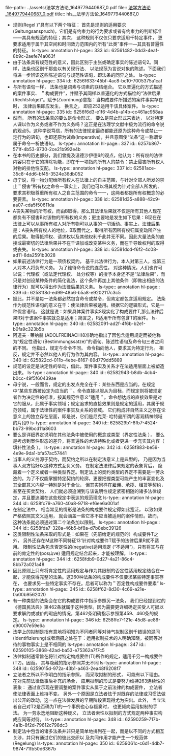 file-path:: ../assets/法学方法论_1649779440687_0.pdf
file:: [法学方法论_1649779440687_0.pdf](../assets/法学方法论_1649779440687_0.pdf)
title:: hls__法学方法论_1649779440687_0

- 规则(Regel )"具有以下两个特征： 首先是规则的适用要求(Geltungsanspruch)，它们是有约束力的行为要求或者有约束力的判断标准——其具有规范的特征；其次， 这种规则不仅仅只要求适用千特定事件， 更要求适用于属千其空间和时间效力范围内的所有“此类”事件一—其具有普遍性的特征。
  ls-type:: annotation
  hl-page:: 333
  id:: 62561482-0dd3-4eaf-8b9c-2aefe74a063f
- 由于法条具有规范性的意义，因此区别于主张或确定事实的陈述语句2。同样，法条也区别千那些以有关现行法、 以法规范为言说对象的陈述。下面我们将进一步辨识这些陈述语句与规范性语旬，即法条的同异之处。
  ls-type:: annotation
  hl-page:: 334
  id:: 6256f633-45bf-4ac8-bc10-7005375a1caf
- 与所有语旬一样， 法条也是词素与词素的联结组合。 它以普遍化的方式描述的案件事实、 ＂构成要件”，并赋予其同样以普遍化的方式描绘的“法律后果(Rechtsfolge)”。赋予(Zuordnung)意指：当构成要件所描述的案件事实存在时， 法律后果即应发生， 换言之， 即应252适用千该具体案件。 
  ls-type:: annotation
  hl-page:: 335
  id:: 6256f6d3-e1f6-4d4b-a14b-cc461ac958aa
- 然而， 所有的法条真的要么是命令形式， 要么是禁止形式来表达， 以对特定人课以作为义务或者不作为义务吗？这正是在法理学文献中极为流行的命令说的观点5。这种学说笃信，所有的法律规定最终都能还原为这种命令或禁止一定行为的语旬，也即还原为诫命(Imperative)，并且意图使“法条“这一称谓专属于命令—祈使语句。
  ls-type:: annotation
  hl-page:: 337
  id:: 6257b867-571f-4b53-9730-2ce21b992e4b
- 在本书的历史部分，我们曾提及温德沙伊德6的观点，他认为：所有权的法律内容只在于它的排除功能，即在千一项指向所有人的禁令：禁止侵害所有权人对物的排他性支配。
  ls-type:: annotation
  hl-page:: 337
  id:: 62581ace-35c8-4dd6-bf45-3524e36db052
- 毋宁说，将一物分配给所有权人在法律上的自主范围，与针对全部人所发的禁止＂侵害”所有权之命令一事实上，我们也可以将其视为针对全部人所发的、要求其积极尊重所有权人之自主范围的命令一一，这两者都是所有权概念的必要要素。
  ls-type:: annotation
  hl-page:: 338
  id:: 62581d35-a888-42c9-aa07-cda5f50611da
- A丧失某物的所有权，而由B取得，那么其法律后果就不仅是所有其他人现在都负有不侵害B对该物的所有权的义务；更主要地是发生如下后果：B现在在法律上可以从事所有权人对所有物可以从事的一切活动。事实上，法律后果是：A丧失所有权人的地位，B取而代之，取得所有因所有权归属变动所产生的后果。取得抵押权、请求权以及其他权利千此并无不同。因此大量法条的直接或最密切的法律后果并不在千课加或改变某种义务，而在千导致权利的取得或丧失。
  ls-type:: annotation
  hl-page:: 338
  id:: 62581dcd-f6f2-4c08-ad11-8da2591b3028
- 如果前述法律行为是一项债权契约， 基千此法律行为，本人对第三人，或第三人对本人将负有义务。 为了维待命令说的连贯性， 对这种情况，人们也许可以说：代理权（或法定代理权、 处分权等）的授予本身还不是“法律后果”，而只是对创设某种条件的简化说法，这个条件再加上其他条件（即做出相应的法律行为）就可以得出作为法律后果的义务。
  ls-type:: annotation
  hl-page:: 339
  id:: 62581f8d-ed99-48b6-b5a8-e9202117c3c5
- 据此，并不是每一法条都必然包含命令或禁令，但肯定都包含适用规定。 法条作为规范性语旬的意义在千：使法律后果被适用。根据它的逻辑形式，它是一种假言语旬。 这就是说：如果具体案件事实S现实化了构成要件T,那么法律后果R对于该案件事实就总是适用；简言之，R适用千所有包含T的案件。
  ls-type:: annotation
  hl-page:: 340
  id:: 62582091-ad2f-4f6b-b2e1-b0fa9c323b5b
- 阿道夫 · 莱纳赫 (ADOLFREINACH)8准确地指出了因包含适用规定而被他称为”规定性语旬 (Bestimmungssatze)"的语旬、陈述性语旬及命令旬三者之间的不同。 他指出，规定与命令不同。 命令指向他人，要求其为特定行为。 相反，规定并不必然以他人的行为作为其内容。
  ls-type:: annotation
  hl-page:: 340
  id:: 625822cd-011b-4ebe-8167-89d779dd5889
- 规范的设定是决定性的举动，借此，案件事实及关系才在法适用层面上被塑造出来。
  ls-type:: annotation
  hl-page:: 340
  id:: 62582943-b8db-4cb4-b0cc-49f5f60439ae
- 毋宁说，一般而言，规定的出发点完全在千：某些东西是应当的。在规定中“某些东西被设定为应当的＂。命令直接以服从为目标，而规定则将被规定者作为决定性的标准，按其规范性意义”适用＂。命令想达成的直接效果是对它的服从，此属于事实领域；规定追求的直接效果则是规定的适用，其属于规范领域，属于法律性的案件事实及关系的领域。 它们构成非自然主义之存在论意义上的独立存在层面，即是说，它们是尼克莱· 哈特曼所谓的客观精神领域的片段9
  ls-type:: annotation
  hl-page:: 340
  id:: 625829b1-8fb7-4524-bb73-99bcd11a8603
- 要么是详细界定说明在其他法条中被使用的概念或类型（界定性法条 ）， 要么是考虑到案件形态的差异，将普遍性的术语特殊化或者更进一步充实其内容（ 填补性法条 ）。
  ls-type:: annotation
  hl-page:: 342
  id:: 6258f883-be59-4e9e-9da1-bfa57ac57441
- 当事人的义务源于契约，而契约之所以在制定法意义上是典型的， 乃是因为当事人双方恰好以这种方式互负义务。 在制定法法律后果规定的表象背后， 隐藏着一个定义或者一种类型界定。制定法上的契约类型的界定不需要是一劳永逸的。为了不仅能掌握特定契约的轮廓，更要把握类型可能产生的丰富变化及其全部意义内容一特别是对于合伙， 但其实同样在雇佣、承揽、租赁等契约， 甚至在买卖契约， 人们就必须追溯到与该说明性规定紧密相随的诸多法律规定，并且要追溯在这些规定中表达的规范理念
  ls-type:: annotation
  hl-page:: 344
  id:: 6258fc79-a760-40a8-9718-ef6ee6a001af
- 在制定法中， 相当常见的情形是法条的构成要件规定得如此宽泛， 以致如果严格依照其文义适用， 就会涵盖一些它本不应当被适用的案件情形。故而， 这种法条就必须通过第二个法条加以限制。
  ls-type:: annotation
  hl-page:: 344
  id:: 6258fda7-328a-46b5-bf8a-d7b8ebc39126
- 这类限制性法条采取的形式是：如果在（先前给定的规范的）构成要件T之外， 另外还存在M这种不同特征13'针对构成要件T赋予的法律后果R就不适用。 限制性法条包含否定性的(negative)适用规定 (“不适用”)，只有将其与在前的肯定性的(pos山ve) 适用规定结合起来，才能被理解。
  ls-type:: annotation
  hl-page:: 344
  id:: 6258fdb9-0d27-4a21-86c4-8bb72a021a48
- 因此原则上只有将肯定性的适用规定与作为其限制的否定性适用规定结合在一起，才能获得完整的法条。这260种法条的构成要件不仅要求某些特定事实存在， 也要求另一些特定事实不存在。后者可以称为＂否定性构成要件要素”
  ls-type:: annotation
  hl-page:: 345
  id:: 6258ff62-8d30-4c69-a21e-0a00b9562020
- 有一种类型的法条会在它的构成要件中指示参照另一法条， 我们巳经提到过的 《德国民法典》第462条就属于这种类型。因为需要更详细确定买受人可据以要求解约或减价的瑕疵的情况，第462条明确指示参照第459、460条的规定。
  ls-type:: annotation
  hl-page:: 346
  id:: 6258ffe7-121e-45d8-ae86-c90007e59e6a
- 法学上的拟制是指有意地将明知为不同者同等对待气拟制区别千错误的混同(Identifizierung)或者涵摄之处在于：运用拟制技术的人明确知晓，被同等对待的事物事实上是不相同的
  ls-type:: annotation
  hl-page:: 347
  id:: 62590105-3868-42ad-ba53-e75362a7f7c5
- 法律拟制通常旨在将针对特定构成要件(Tl)所作的规定，适用千另一构成要件(T2)。因而， 其与隐藏的指示参照并无不同
  ls-type:: annotation
  hl-page:: 348
  id:: 6259015d-972a-43b1-a463-2ea48f6208f7
- 立法者之所以不作明白的指示参照， 而采取拟制的形式， 可能有以下理由。 在对先前法律做事后补充的场合， 应用拟制的形式是要努力维持263连续性的表象： 通过宣示现在要调整的案件事实从属于之前法律的构成要件， 立法者使法律表面上维持不变。 另外一个原因是立法者怯于对既存的法律或习惯法做出公开的改动，这一点在法律发展的早期阶段表现得尤为突出。此外， 当立法者自己对T2是否确为Tl的一个事例也心存疑窦时， 也更倾向运用拟制的手法。 为一劳永逸地阻断这种疑义， 立法者索性以拟制的方式规定两种事实构成应同等对待。
  ls-type:: annotation
  hl-page:: 348
  id:: 62590259-717b-4a1b-8f2d-79612c798dc3
- 制定法中包含的诸多法条并非只是简单地排列在一起，而是以不同的方式相互关涉，并只有通过它们的彼此交织以 及共同作用才能产生一个规范体(Regelung)
  ls-type:: annotation
  hl-page:: 350
  id:: 6259061c-c6d1-4db7-9874-71fb50d6367b